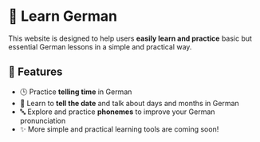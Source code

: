 # 🧠 Learn German

This website is designed to help users **easily learn and practice** basic but essential German lessons in a simple and practical way.

## 🌟 Features

- 🕒 Practice **telling time** in German  
- 📅 Learn to **tell the date** and talk about days and months in German  
- 🔤 Explore and practice **phonemes** to improve your German pronunciation  
- ✨ More simple and practical learning tools are coming soon!

